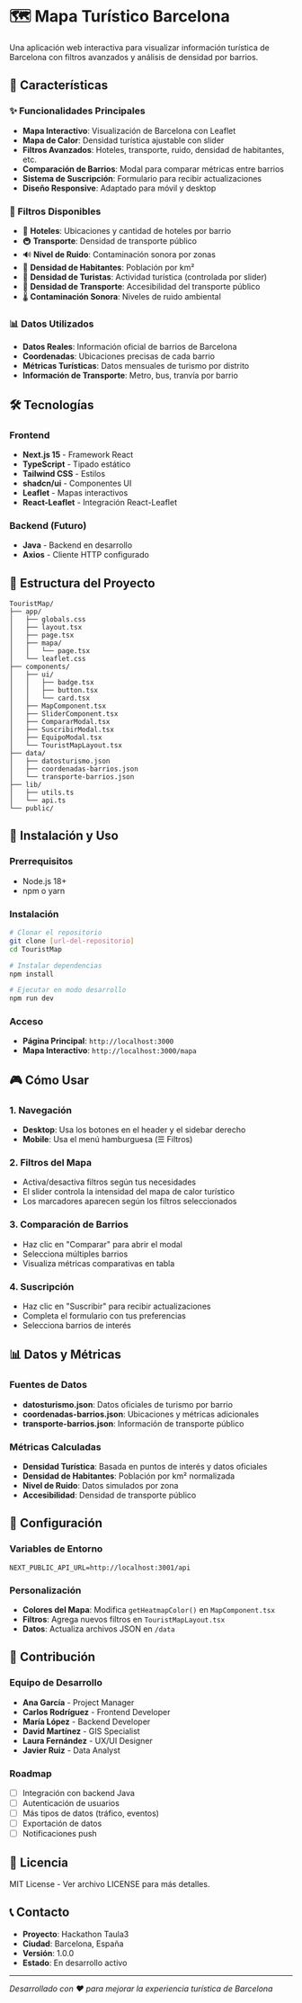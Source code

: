 # 🗺️ Mapa Turístico Barcelona

Una aplicación web interactiva para visualizar información turística de Barcelona con filtros avanzados y análisis de densidad por barrios.

## 🚀 Características

### ✨ Funcionalidades Principales
- **Mapa Interactivo**: Visualización de Barcelona con Leaflet
- **Mapa de Calor**: Densidad turística ajustable con slider
- **Filtros Avanzados**: Hoteles, transporte, ruido, densidad de habitantes, etc.
- **Comparación de Barrios**: Modal para comparar métricas entre barrios
- **Sistema de Suscripción**: Formulario para recibir actualizaciones
- **Diseño Responsive**: Adaptado para móvil y desktop

### 🎯 Filtros Disponibles
- 🏨 **Hoteles**: Ubicaciones y cantidad de hoteles por barrio
- 🚇 **Transporte**: Densidad de transporte público
- 🔊 **Nivel de Ruido**: Contaminación sonora por zonas
- 👥 **Densidad de Habitantes**: Población por km²
- 🎒 **Densidad de Turistas**: Actividad turística (controlada por slider)
- 🚌 **Densidad de Transporte**: Accesibilidad del transporte público
- 🌡️ **Contaminación Sonora**: Niveles de ruido ambiental

### 📊 Datos Utilizados
- **Datos Reales**: Información oficial de barrios de Barcelona
- **Coordenadas**: Ubicaciones precisas de cada barrio
- **Métricas Turísticas**: Datos mensuales de turismo por distrito
- **Información de Transporte**: Metro, bus, tranvía por barrio

## 🛠️ Tecnologías

### Frontend
- **Next.js 15** - Framework React
- **TypeScript** - Tipado estático
- **Tailwind CSS** - Estilos
- **shadcn/ui** - Componentes UI
- **Leaflet** - Mapas interactivos
- **React-Leaflet** - Integración React-Leaflet

### Backend (Futuro)
- **Java** - Backend en desarrollo
- **Axios** - Cliente HTTP configurado

## 📁 Estructura del Proyecto

```
TouristMap/
├── app/
│   ├── globals.css
│   ├── layout.tsx
│   ├── page.tsx
│   ├── mapa/
│   │   └── page.tsx
│   └── leaflet.css
├── components/
│   ├── ui/
│   │   ├── badge.tsx
│   │   ├── button.tsx
│   │   └── card.tsx
│   ├── MapComponent.tsx
│   ├── SliderComponent.tsx
│   ├── CompararModal.tsx
│   ├── SuscribirModal.tsx
│   ├── EquipoModal.tsx
│   └── TouristMapLayout.tsx
├── data/
│   ├── datosturismo.json
│   ├── coordenadas-barrios.json
│   └── transporte-barrios.json
├── lib/
│   ├── utils.ts
│   └── api.ts
└── public/
```

## 🚀 Instalación y Uso

### Prerrequisitos
- Node.js 18+
- npm o yarn

### Instalación
```bash
# Clonar el repositorio
git clone [url-del-repositorio]
cd TouristMap

# Instalar dependencias
npm install

# Ejecutar en modo desarrollo
npm run dev
```

### Acceso
- **Página Principal**: `http://localhost:3000`
- **Mapa Interactivo**: `http://localhost:3000/mapa`

## 🎮 Cómo Usar

### 1. Navegación
- **Desktop**: Usa los botones en el header y el sidebar derecho
- **Mobile**: Usa el menú hamburguesa (☰ Filtros)

### 2. Filtros del Mapa
- Activa/desactiva filtros según tus necesidades
- El slider controla la intensidad del mapa de calor turístico
- Los marcadores aparecen según los filtros seleccionados

### 3. Comparación de Barrios
- Haz clic en "Comparar" para abrir el modal
- Selecciona múltiples barrios
- Visualiza métricas comparativas en tabla

### 4. Suscripción
- Haz clic en "Suscribir" para recibir actualizaciones
- Completa el formulario con tus preferencias
- Selecciona barrios de interés

## 📊 Datos y Métricas

### Fuentes de Datos
- **datosturismo.json**: Datos oficiales de turismo por barrio
- **coordenadas-barrios.json**: Ubicaciones y métricas adicionales
- **transporte-barrios.json**: Información de transporte público

### Métricas Calculadas
- **Densidad Turística**: Basada en puntos de interés y datos oficiales
- **Densidad de Habitantes**: Población por km² normalizada
- **Nivel de Ruido**: Datos simulados por zona
- **Accesibilidad**: Densidad de transporte público

## 🔧 Configuración

### Variables de Entorno
```env
NEXT_PUBLIC_API_URL=http://localhost:3001/api
```

### Personalización
- **Colores del Mapa**: Modifica `getHeatmapColor()` en `MapComponent.tsx`
- **Filtros**: Agrega nuevos filtros en `TouristMapLayout.tsx`
- **Datos**: Actualiza archivos JSON en `/data`

## 🤝 Contribución

### Equipo de Desarrollo
- **Ana García** - Project Manager
- **Carlos Rodríguez** - Frontend Developer
- **María López** - Backend Developer
- **David Martínez** - GIS Specialist
- **Laura Fernández** - UX/UI Designer
- **Javier Ruiz** - Data Analyst

### Roadmap
- [ ] Integración con backend Java
- [ ] Autenticación de usuarios
- [ ] Más tipos de datos (tráfico, eventos)
- [ ] Exportación de datos
- [ ] Notificaciones push

## 📄 Licencia

MIT License - Ver archivo LICENSE para más detalles.

## 📞 Contacto

- **Proyecto**: Hackathon Taula3
- **Ciudad**: Barcelona, España
- **Versión**: 1.0.0
- **Estado**: En desarrollo activo

---

*Desarrollado con ❤️ para mejorar la experiencia turística de Barcelona*